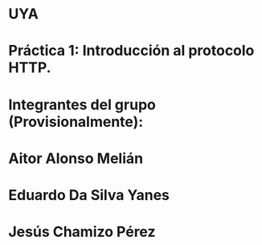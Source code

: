 # UYA
# Práctica 1: Introducción al protocolo HTTP.
# Integrantes del grupo (Provisionalmente):
#  Aitor Alonso Melián
#  Eduardo Da Silva Yanes
#  Jesús Chamizo Pérez
